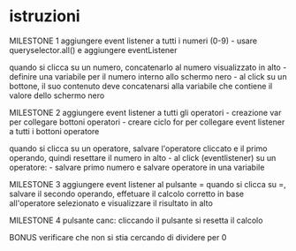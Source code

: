 # istruzioni
MILESTONE 1
aggiungere event listener a tutti i numeri (0-9)
    - usare queryselector.all() e aggiungere eventListener

quando si clicca su un numero, concatenarlo al numero visualizzato in alto
    - definire una variabile per il numero interno allo schermo nero
    - al click su un bottone, il suo contenuto deve concatenarsi alla variabile che contiene il valore dello schermo nero

MILESTONE 2
aggiungere event listener a tutti gli operatori
    - creazione var per collegare bottoni operatori 
    - creare ciclo for per collegare event listener a tutti i bottoni operatore

quando si clicca su un operatore, salvare l'operatore cliccato e il primo operando, quindi resettare il numero in alto
    - al click (eventlistener) su un operatore:
        - salvare primo numero e salvare operatore in una variabile


MILESTONE 3
aggiungere event listener al pulsante =
quando si clicca su =, salvare il secondo operando, effetuare il calcolo corretto in base all'operatore selezionato e visualizzare il risultato in alto

MILESTONE 4
pulsante canc: cliccando il pulsante si resetta il calcolo

BONUS
verificare che non si stia cercando di dividere per 0